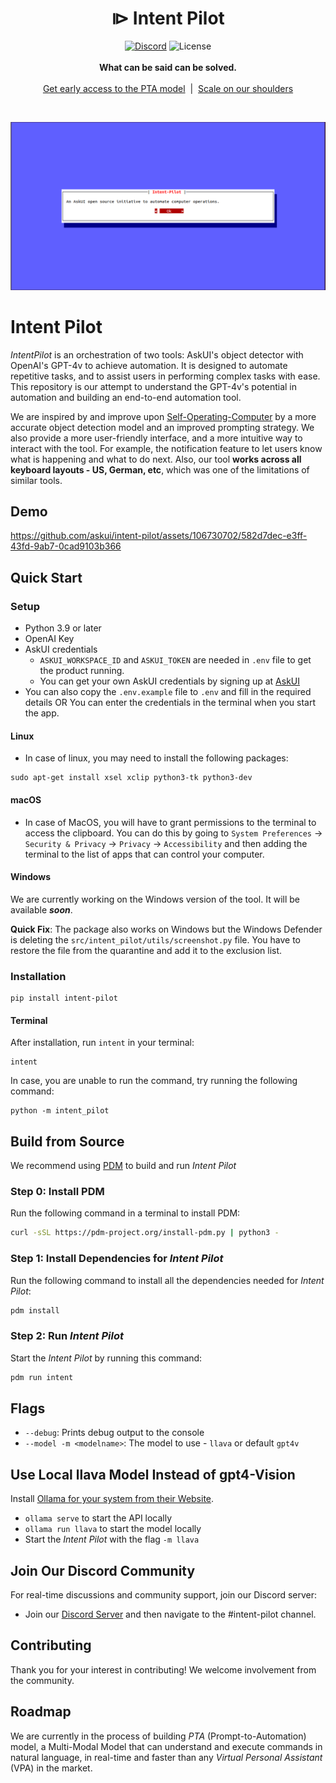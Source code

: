 
<h1 align="center">⧐ Intent Pilot </h1>

<p align="center">
    <a href="https://discord.com/invite/Gu35zMGxbx">
        <img alt="Discord" src="https://img.shields.io/discord/912752657662349312?logo=discord&style=flat&logoColor=white"/></a>
    <img src="https://img.shields.io/static/v1?label=license&message=MIT&color=white&style=flat" alt="License"/>
    <br>
    <br>
    <strong>What can be said can be solved.</strong><br>
    <br><a href="https://askui.com?utm_campaign=github&utm_medium=community&utm_source=github&utm_content=intent-pilot">Get early access to the PTA model</a>‎ ‎ |‎ ‎ <a href="https://askui.com?utm_campaign=github&utm_medium=community&utm_source=github&utm_content=intent-pilot">Scale on our shoulders</a><br>
</p>

<br>


![alt text](<images/opening-dialogue.png>)

# Intent Pilot 

_IntentPilot_ is an orchestration of two tools: AskUI's object detector with OpenAI's GPT-4v to achieve automation. It is designed to automate repetitive tasks, and to assist users in performing complex tasks with ease. This repository is our attempt to understand the GPT-4v's potential in automation and building an end-to-end automation tool.

We are inspired by and improve upon [Self-Operating-Computer](https://github.com/OthersideAI/self-operating-computer) by a more accurate object detection model and an improved prompting strategy. We also provide a more user-friendly interface, and a more intuitive way to interact with the tool. For example, the notification feature to let users know what is happening and what to do next. Also, our tool **works across all keyboard layouts - US, German, etc**, which was one of the limitations of similar tools.

## Demo

https://github.com/askui/intent-pilot/assets/106730702/582d7dec-e3ff-43fd-9ab7-0cad9103b366


## Quick Start

### Setup

- Python 3.9 or later
- OpenAI Key
- AskUI credentials
    - `ASKUI_WORKSPACE_ID` and `ASKUI_TOKEN` are needed in `.env` file to get the product running.
    - You can get your own AskUI credentials by signing up at [AskUI](https://askui.com)
- You can also copy the `.env.example` file to `.env` and fill in the required details OR You can enter the credentials in the terminal when you start the app.

#### Linux

- In case of linux, you may need to install the following packages:
```shell
sudo apt-get install xsel xclip python3-tk python3-dev
```

#### macOS

- In case of MacOS, you will have to grant permissions to the terminal to access the clipboard. You can do this by going to `System Preferences` -> `Security & Privacy` -> `Privacy` -> `Accessibility` and then adding the terminal to the list of apps that can control your computer.

#### Windows

We are currently working on the Windows version of the tool. It will be available __*soon*__.

__Quick Fix__: The package also works on Windows but the Windows Defender is deleting the `src/intent_pilot/utils/screenshot.py` file. You have to restore the file from the quarantine and add it to the exclusion list.

### Installation

```shell
pip install intent-pilot
```

#### Terminal

After installation, run `intent` in your terminal:

```shell
intent
```

In case, you are unable to run the command, try running the following command:
```shell
python -m intent_pilot
```

## Build from Source

We recommend using [PDM](https://pdm-project.org/) to build and run _Intent Pilot_

### Step 0: Install PDM

Run the following command in a terminal to install PDM:
```sh
curl -sSL https://pdm-project.org/install-pdm.py | python3 -
```

### Step 1: Install Dependencies for _Intent Pilot_

Run the following command to install all the dependencies needed for _Intent Pilot_:
```sh
pdm install
```

### Step 2: Run _Intent Pilot_

Start the _Intent Pilot_ by running this command:
```sh
pdm run intent
```

## Flags

* `--debug`: Prints debug output to the console
* `--model -m <modelname>`: The model to use - `llava` or default `gpt4v`

## Use Local llava Model Instead of gpt4-Vision
Install [Ollama for your system from their Website](https://ollama.com/).

* `ollama serve` to start the API locally
* `ollama run llava` to start the model locally
* Start the _Intent Pilot_ with the flag `-m llava`

## Join Our Discord Community

For real-time discussions and community support, join our Discord server:
- Join our [Discord Server](https://discord.com/invite/Gu35zMGxbx) and then navigate to the #intent-pilot channel.

## Contributing

Thank you for your interest in contributing! We welcome involvement from the community.

## Roadmap

We are currently in the process of building _PTA_ (Prompt-to-Automation) model, a Multi-Modal Model that can understand and execute commands in natural language, in real-time and faster than any _Virtual Personal Assistant_ (VPA) in the market.
